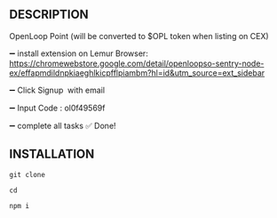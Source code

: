 ## DESCRIPTION

OpenLoop Point (will be converted to $OPL token when listing on CEX)

➖ install extension on Lemur Browser: https://chromewebstore.google.com/detail/openloopso-sentry-node-ex/effapmdildnpkiaeghlkicpfflpiambm?hl=id&utm_source=ext_sidebar

➖ Click Signup  with email

➖ Input Code : ol0f49569f

➖ complete all tasks
✅ Done!

## INSTALLATION

```
git clone
```
```
cd
```
```
npm i
```
